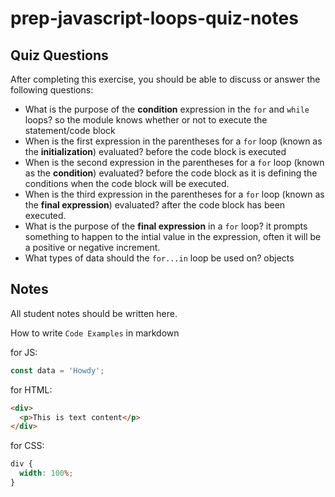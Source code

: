 # prep-javascript-loops-quiz-notes

## Quiz Questions

After completing this exercise, you should be able to discuss or answer the following questions:

- What is the purpose of the **condition** expression in the `for` and `while` loops?
  so the module knows whether or not to execute the statement/code block
- When is the first expression in the parentheses for a `for` loop (known as the **initialization**) evaluated?
  before the code block is executed
- When is the second expression in the parentheses for a `for` loop (known as the **condition**) evaluated?
  before the code block as it is defining the conditions when the code block will be executed.
- When is the third expression in the parentheses for a `for` loop (known as the **final expression**) evaluated?
  after the code block has been executed.
- What is the purpose of the **final expression** in a `for` loop?
  it prompts something to happen to the intial value in the expression, often it will be a positive or negative increment.
- What types of data should the `for...in` loop be used on?
  objects

## Notes

All student notes should be written here.

How to write `Code Examples` in markdown

for JS:

```javascript
const data = 'Howdy';
```

for HTML:

```html
<div>
  <p>This is text content</p>
</div>
```

for CSS:

```css
div {
  width: 100%;
}
```
